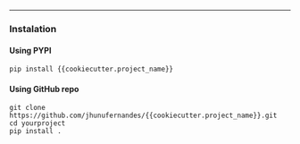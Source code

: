 
---

### Instalation

#### Using PYPI

```
pip install {{cookiecutter.project_name}}
```

#### Using GitHub repo

```
git clone https://github.com/jhunufernandes/{{cookiecutter.project_name}}.git
cd yourproject
pip install .
```
